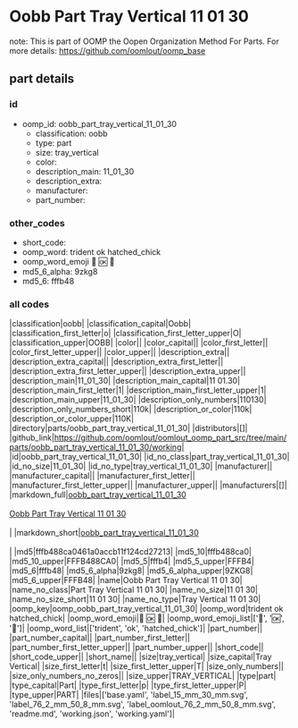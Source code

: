 # Oobb Part Tray Vertical 11 01 30  

note: This is part of OOMP the Oopen Organization Method For Parts. For more details: https://github.com/oomlout/oomp_base

##  part details





### id
* oomp_id: oobb_part_tray_vertical_11_01_30
  * classification: oobb
  * type: part
  * size: tray_vertical
  * color: 
  * description_main: 11_01_30
  * description_extra: 
  * manufacturer: 
  * part_number: 

### other_codes
* short_code: 
* oomp_word: trident ok hatched_chick
* oomp_word_emoji :trident: :ok: :hatched_chick:
* md5_6_alpha: 9zkg8
* md5_6: fffb48

### all codes 
|classification|oobb|
|classification_capital|Oobb|
|classification_first_letter|o|
|classification_first_letter_upper|O|
|classification_upper|OOBB|
|color||
|color_capital||
|color_first_letter||
|color_first_letter_upper||
|color_upper||
|description_extra||
|description_extra_capital||
|description_extra_first_letter||
|description_extra_first_letter_upper||
|description_extra_upper||
|description_main|11_01_30|
|description_main_capital|11 01.30|
|description_main_first_letter|1|
|description_main_first_letter_upper|1|
|description_main_upper|11_01_30|
|description_only_numbers|110130|
|description_only_numbers_short|110k|
|description_or_color|110k|
|description_or_color_upper|110K|
|directory|parts/oobb_part_tray_vertical_11_01_30|
|distributors|[]|
|github_link|https://github.com/oomlout/oomlout_oomp_part_src/tree/main/parts/oobb_part_tray_vertical_11_01_30/working|
|id|oobb_part_tray_vertical_11_01_30|
|id_no_class|part_tray_vertical_11_01_30|
|id_no_size|11_01_30|
|id_no_type|tray_vertical_11_01_30|
|manufacturer||
|manufacturer_capital||
|manufacturer_first_letter||
|manufacturer_first_letter_upper||
|manufacturer_upper||
|manufacturers|[]|
|markdown_full|[oobb_part_tray_vertical_11_01_30](https://github.com/oomlout/oomlout_oomp_part_src/tree/main/parts/oobb_part_tray_vertical_11_01_30/working)<br>[](https://github.com/oomlout/oomlout_oomp_part_src/tree/main/parts/oobb_part_tray_vertical_11_01_30/working)<br>[Oobb Part Tray Vertical 11 01 30](https://github.com/oomlout/oomlout_oomp_part_src/tree/main/parts/oobb_part_tray_vertical_11_01_30/working)<br><br>|
|markdown_short|[oobb_part_tray_vertical_11_01_30](https://github.com/oomlout/oomlout_oomp_part_src/tree/main/parts/oobb_part_tray_vertical_11_01_30/working)<br><br>|
|md5|fffb488ca0461a0accb11f124cd27213|
|md5_10|fffb488ca0|
|md5_10_upper|FFFB488CA0|
|md5_5|fffb4|
|md5_5_upper|FFFB4|
|md5_6|fffb48|
|md5_6_alpha|9zkg8|
|md5_6_alpha_upper|9ZKG8|
|md5_6_upper|FFFB48|
|name|Oobb Part Tray Vertical 11 01 30|
|name_no_class|Part Tray Vertical 11 01 30|
|name_no_size|11 01 30|
|name_no_size_short|11 01 30|
|name_no_type|Tray Vertical 11 01 30|
|oomp_key|oomp_oobb_part_tray_vertical_11_01_30|
|oomp_word|trident ok hatched_chick|
|oomp_word_emoji|:trident: :ok: :hatched_chick:|
|oomp_word_emoji_list|[':trident:', ':ok:', ':hatched_chick:']|
|oomp_word_list|['trident', 'ok', 'hatched_chick']|
|part_number||
|part_number_capital||
|part_number_first_letter||
|part_number_first_letter_upper||
|part_number_upper||
|short_code||
|short_code_upper||
|short_name||
|size|tray_vertical|
|size_capital|Tray Vertical|
|size_first_letter|t|
|size_first_letter_upper|T|
|size_only_numbers||
|size_only_numbers_no_zeros||
|size_upper|TRAY_VERTICAL|
|type|part|
|type_capital|Part|
|type_first_letter|p|
|type_first_letter_upper|P|
|type_upper|PART|
|files|['base.yaml', 'label_15_mm_30_mm.svg', 'label_76_2_mm_50_8_mm.svg', 'label_oomlout_76_2_mm_50_8_mm.svg', 'readme.md', 'working.json', 'working.yaml']|
